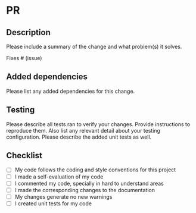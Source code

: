 <!-- Thanks for contributing to Repo-Template.
Please fill this form to create a new pull request. -->

# PR

## Description

Please include a summary of the change and what problem(s) it solves.

Fixes # (issue)

## Added dependencies

Please list any added dependencies for this change.

## Testing

Please describe all tests ran to verify your changes. Provide instructions to reproduce them. Also list any relevant detail about your testing configuration. Please describe the added unit tests as well.

## Checklist

- [ ] My code follows the coding and style conventions for this project
- [ ] I made a self-evaluation of my code
- [ ] I commented my code, specially in hard to understand areas
- [ ] I made the corresponding changes to the documentation
- [ ] My changes generate no new warnings
- [ ] I created unit tests for my code
